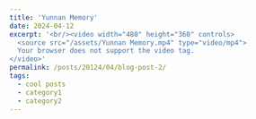 ```yaml
---
title: 'Yunnan Memory'
date: 2024-04-12
excerpt: '<br/><video width="480" height="360" controls>
  <source src="/assets/Yunnan Memory.mp4" type="video/mp4">
  Your browser does not support the video tag.
</video>'
permalink: /posts/20124/04/blog-post-2/
tags:
  - cool posts
  - category1
  - category2
---
```



